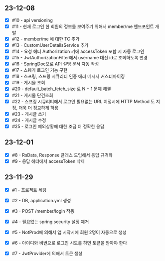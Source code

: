 ## 23-12-08
- [x] #10 - api versioning
- [x] #11 - 현재 로그인 한 회원의 정보를 보여주기 위해서 member/me 엔드포인트 개발
- [x] #12 - member/me 에 대한 TC 추가
- [x] #13 - CustomUserDetailsService 추가
- [x] #14 - 요청 헤더 Authorization 키에 accessToken 포함 시 자동 로그인
- [x] #15 - JwtAuthorizationFilter에서 username 대신 id로 조회하도록 변경
- [x] #16 - SpringDoc으로 API 설명 문서 자동 작성
- [x] #17 - 스웨거 로그인 기능 구현
- [x] #18 - 스프링, 스프링 시큐리티 인증 에러 메시지 커스터마이징
- [x] #19 - 게시물 조회
- [x] #20 - default_batch_fetch_size 로 N + 1 문제 해결
- [x] #21 - 게시물 단건조회
- [x] #22 - 스프링 시큐리티에서 로그인 필요없는 URL 지정시에 HTTP Method 도 지정, 더욱 더 정교하게 허용
- [x] #23 - 게시글 쓰기
- [x] #24 - 게시글 수정
- [x] #25 - 로그인 예외상황에 대한 조금 더 정확한 응답

## 23-12-01
- [x] #8 - RsData, Response 클래스 도입해서 응답 규격화
- [x] #9 - 응답 헤더에서 accessToken 삭제

## 23-11-29
- [x] #1 - 프로젝트 세팅
- [x] #2 - DB, application.yml 생성
- [x] #3 - POST /member/login 작동
- [x] #4 - 필요없는 spring security 설정 제거
- [x] #5 - NotProd에 의해서 앱 시작시에 회원 2명이 자동으로 생성
- [x] #6 - 아이디와 비번으로 로그인 시도를 하면 토큰을 받아야 한다
- [x] #7 - JwtProvider에 의해서 토큰 생성


